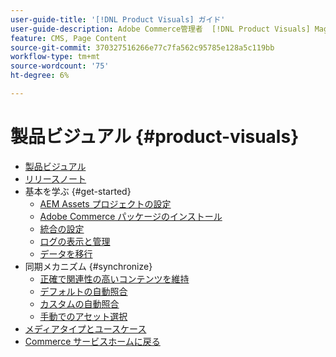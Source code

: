 ```yaml
---
user-guide-title: '[!DNL Product Visuals] ガイド'
user-guide-description: Adobe Commerce管理者  [!DNL Product Visuals] Magento Open Source管理者および e コマースマーケター向けのAEM Assets統合による統合に関する包括的な情報です。
feature: CMS, Page Content
source-git-commit: 370327516266e77c7fa562c95785e128a5c119bb
workflow-type: tm+mt
source-wordcount: '75'
ht-degree: 6%

---
```



# 製品ビジュアル {#product-visuals}

- [製品ビジュアル](overview.md)
- [リリースノート](release-notes.md)
- 基本を学ぶ {#get-started}
   - [AEM Assets プロジェクトの設定](get-started/configure-aem.md)
   - [Adobe Commerce パッケージのインストール](get-started/configure-commerce.md)
   - [統合の設定](get-started/setup-synchronization.md)
   - [ログの表示と管理](get-started/logs.md)
   - [データを移行](get-started/migrate-data.md)
- 同期メカニズム {#synchronize}
   - [正確で関連性の高いコンテンツを維持](synchronize/commerce-content.md)
   - [デフォルトの自動照合](synchronize/default-match.md)
   - [カスタムの自動照合](synchronize/custom-match.md)
   - [手動でのアセット選択](synchronize/asset-selector-integration.md)
- [メディアタイプとユースケース](manage-assets.md)
- [Commerce サービスホームに戻る ](https://experienceleague.adobe.com/en/docs/commerce/user-guides/home)
